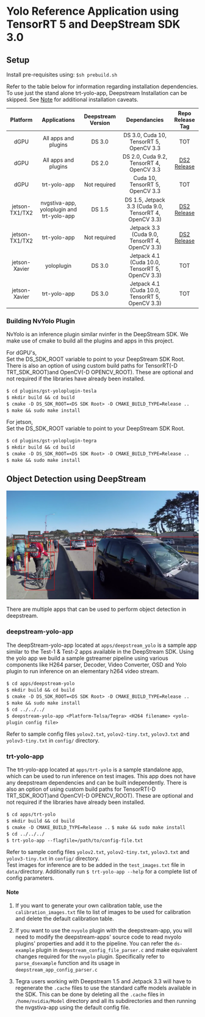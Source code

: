 
# Yolo Reference Application using TensorRT 5 and DeepStream SDK 3.0 #

## Setup ##

Install pre-requisites using: `$sh prebuild.sh`


Refer to the table below for information regarding installation dependencies. To use just the stand alone trt-yolo-app, Deepstream Installation can be skipped.  See [Note](https://github.com/vat-nvidia/deepstream-plugins#note) for additional installation caveats.

Platform | Applications | Deepstream Version | Dependancies | Repo Release Tag |
:-------:|:------------:|:------------------:|:------------:|:----------------:|
dGPU     | All apps and plugins | DS 3.0   |  DS 3.0, Cuda 10, TensorRT 5, OpenCV 3.3 | TOT
dGPU     | All apps and plugins | DS 2.0   |  DS 2.0, Cuda 9.2, TensorRT 4, OpenCV 3.3 | [DS2 Release](https://github.com/vat-nvidia/deepstream-plugins/releases/tag/DS2)
dGPU     | trt-yolo-app  | Not required | Cuda 10, TensorRT 5, OpenCV 3.3 | TOT
jetson-TX1/TX2    | nvgstiva-app, yoloplugin and trt-yolo-app | DS 1.5 | DS 1.5, Jetpack 3.3 (Cuda 9.0, TensorRT 4, OpenCV 3.3) | [DS2 Release](https://github.com/vat-nvidia/deepstream-plugins/releases/tag/DS2)
jetson-TX1/TX2    | trt-yolo-app | Not required | Jetpack 3.3 (Cuda 9.0, TensorRT 4, OpenCV 3.3) | [DS2 Release](https://github.com/vat-nvidia/deepstream-plugins/releases/tag/DS2)
jetson-Xavier   |  yoloplugin  |   DS 3.0    | Jetpack 4.1 (Cuda 10.0, TensorRT 5, OpenCV 3.3) | TOT
jetson-Xavier   | trt-yolo-app |   DS 3.0    | Jetpack 4.1 (Cuda 10.0, TensorRT 5, OpenCV 3.3) | TOT


### Building NvYolo Plugin ###

NvYolo is an inference plugin similar nvinfer in the DeepStream SDK. We make use of cmake to build all the plugins and apps in this project.

For dGPU's,   
    Set the DS_SDK_ROOT variable to point to your DeepStream SDK Root. There is also an option of using custom build paths for TensorRT(-D TRT_SDK_ROOT)and OpenCV(-D OPENCV_ROOT). These are optional and not required if the libraries have already been installed.

   `$ cd plugins/gst-yoloplugin-tesla`   
   `$ mkdir build && cd build`   
   `$ cmake -D DS_SDK_ROOT=<DS SDK Root> -D CMAKE_BUILD_TYPE=Release ..`   
   `$ make && sudo make install`

For jetson,   
    Set the DS_SDK_ROOT variable to point to your DeepStream SDK Root.

   `$ cd plugins/gst-yoloplugin-tegra`   
   `$ mkdir build && cd build`   
   `$ cmake -D DS_SDK_ROOT=<DS SDK Root> -D CMAKE_BUILD_TYPE=Release ..`   
   `$ make && sudo make install`

## Object Detection using DeepStream ##

![sample output](.sample_screen.png)

There are multiple apps that can be used to perform object detection in deepstream.

### deepstream-yolo-app ###

The deepStream-yolo-app located at `apps/deepstream_yolo` is a sample app similar to the Test-1 & Test-2 apps available in the DeepStream SDK. Using the yolo app we build a sample gstreamer pipeline using various components like H264 parser, Decoder, Video Converter, OSD and Yolo plugin to run inference on an elementary h264 video stream.

`$ cd apps/deepstream-yolo`   
`$ mkdir build && cd build`   
`$ cmake -D DS_SDK_ROOT=<DS SDK Root> -D CMAKE_BUILD_TYPE=Release ..`   
`$ make && sudo make install`   
`$ cd ../../../`   
`$ deepstream-yolo-app <Platform-Telsa/Tegra> <H264 filename> <yolo-plugin config file>`

Refer to sample config files `yolov2.txt`, `yolov2-tiny.txt`, `yolov3.txt` and `yolov3-tiny.txt` in `config/` directory.

### trt-yolo-app ###

The trt-yolo-app located at `apps/trt-yolo` is a sample standalone app, which can be used to run inference on test images. This app does not have any deepstream dependencies and can be built independently. There is also an option of using custom build paths for TensorRT(-D TRT_SDK_ROOT)and OpenCV(-D OPENCV_ROOT). These are optional and not required if the libraries have already been installed.

`$ cd apps/trt-yolo`    
`$ mkdir build && cd build`   
`$ cmake -D CMAKE_BUILD_TYPE=Release ..`
`$ make && sudo make install`   
`$ cd ../../../`   
`$ trt-yolo-app --flagfile=/path/to/config-file.txt`

Refer to sample config files `yolov2.txt`, `yolov2-tiny.txt`, `yolov3.txt` and `yolov3-tiny.txt` in `config/` directory.    
Test images for inference are to be added in the `test_images.txt` file in `data/`directory. Additionally run `$ trt-yolo-app --help` for a complete list of config parameters.

#### Note ####

1. If you want to generate your own calibration table, use the `calibration_images.txt` file to list of images to be used for calibration and delete the default calibration table.

2. If you want to use the `nvyolo` plugin with the deepstream-app, you will need to modify the deepstream-apps' source code to read nvyolo plugins' properties and add it to the pipeline. You can refer the `ds-example` plugin in `deepstream_config_file_parser.c` and make equivalent changes required for the `nvyolo` plugin. Specifically refer to `parse_dsexample` function and its usage in `deepstream_app_config_parser.c`

2. Tegra users working with Deepstream 1.5 and Jetpack 3.3 will have to regenerate the `.cache` files to use the standard caffe models available in the SDK. This can be done by deleting all the `.cache` files in `/home/nvidia/Model` directory and all its subdirectories and then running the nvgstiva-app using the default config file.
